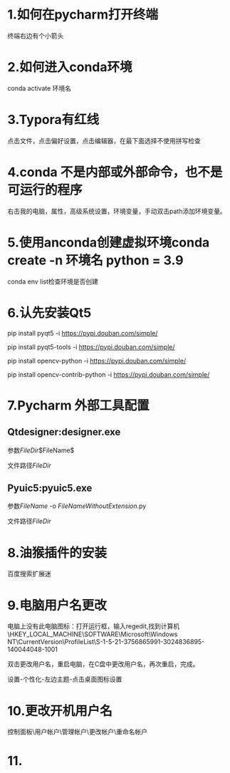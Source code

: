 # 1.如何在pycharm打开终端

终端右边有个小箭头

# 2.如何进入conda环境

conda activate 环境名

# 3.Typora有红线

点击文件，点击偏好设置，点击编辑器，在最下面选择不使用拼写检查

# 4.conda 不是内部或外部命令，也不是可运行的程序

右击我的电脑，属性，高级系统设置，环境变量，手动双击path添加环境变量。

# 5.使用anconda创建虚拟环境conda create -n 环境名 python = 3.9

conda env list检查环境是否创建

# 6.认先安装Qt5

pip install pyqt5 -i https://pypi.douban.com/simple/

pip install pyqt5-tools -i https://pypi.douban.com/simple/

pip install opencv-python -i https://pypi.douban.com/simple/

pip install opencv-contrib-python -i https://pypi.douban.com/simple/

# 7.Pycharm 外部工具配置

## Qtdesigner:designer.exe 

参数$FileDir$\$FileName$

文件路径$FileDir$

## Pyuic5:pyuic5.exe

参数$FileName$ -o $FileNameWithoutExtension$.py

文件路径$FileDir$

# 8.油猴插件的安装

百度搜索扩展迷

# 9.电脑用户名更改

电脑上没有此电脑图标：打开运行框，输入regedit,找到计算机\HKEY_LOCAL_MACHINE\SOFTWARE\Microsoft\Windows NT\CurrentVersion\ProfileList\S-1-5-21-3756865991-3024836895-140044048-1001

双击更改用户名，重启电脑，在C盘中更改用户名，再次重启，完成。

设置-个性化-左边主题-点击桌面图标设置

# 10.更改开机用户名

控制面板\用户帐户\管理帐户\更改帐户\重命名帐户

# 11.
